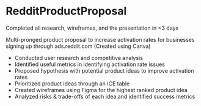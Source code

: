 # RedditProductProposal

Completed all research, wireframes, and the presentation in <3 days

Multi-pronged product proposal to increase activation rates for businesses signing up through ads.reddit.com (Created using Canva)

* Conducted user research and competitive analysis
* Identified useful metrics in identifying activation rate issues
* Proposed hypothesis with potential product ideas to improve activation rates
* Prioritized product ideas through an ICE table
* Created wireframes using Figma for the highest ranked product idea
* Analyzed risks & trade-offs of each idea and identified success metrics
